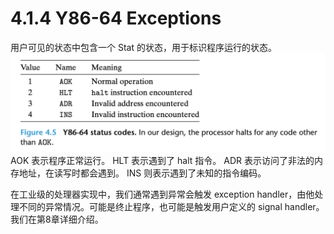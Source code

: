 # 4.1.4 Y86-64 Exceptions
用户可见的状态中包含一个 Stat 的状态，用于标识程序运行的状态。
![](2022-10-15-11-48-40.png)
AOK 表示程序正常运行。 HLT 表示遇到了 halt 指令。 ADR 表示访问了非法的内存地址，在读写时都会遇到。 INS 则表示遇到了未知的指令编码。

在工业级的处理器实现中，我们通常遇到异常会触发 exception handler，由他处理不同的异常情况。可能是终止程序，也可能是触发用户定义的 signal handler。我们在第8章详细介绍。